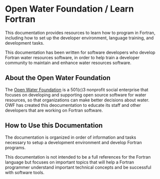 # Open Water Foundation / Learn Fortran

This documentation provides resources to learn how to program in Fortran,
including how to set up the developer environment, language training, and development tasks.

This documentation has been written for software developers who develop Fortran water resources software,
in order to help train a developer community to maintain and enhance water resources software.

## About the Open Water Foundation

The [Open Water Foundation](http://openwaterfoundation.org) is a 501(c)3 nonprofit social enterprise that focuses
on developing and supporting open source software for water resources, so that organizations can make better decisions about water.
OWF has created this deocumentation to educate its staff and other developers that are working on Fortran software.

## How to Use this Documentation

The documentation is organized in order of information and tasks necessary to setup a development environment and
develop Fortran programs.

This documentation is not intended to be a full references for the Fortran language but focuses on important topics that
will help a Fortran programmer understand important technical concepts and be successful with software tools.
